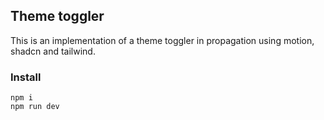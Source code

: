 ## Theme toggler

This is an implementation of a theme toggler in propagation using motion, shadcn and tailwind.

### Install

```
npm i
npm run dev
```
